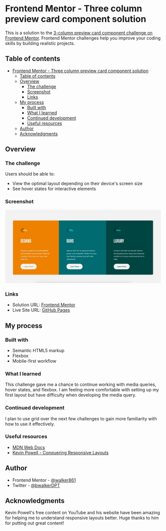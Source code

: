 # Frontend Mentor - Three column preview card component solution

This is a solution to the [3-column preview card component challenge on Frontend Mentor](https://www.frontendmentor.io/challenges/3column-preview-card-component-pH92eAR2-). Frontend Mentor challenges help you improve your coding skills by building realistic projects.

## Table of contents

- [Frontend Mentor - Three column preview card component solution](#frontend-mentor---three-column-preview-card-component-solution)
  - [Table of contents](#table-of-contents)
  - [Overview](#overview)
    - [The challenge](#the-challenge)
    - [Screenshot](#screenshot)
    - [Links](#links)
  - [My process](#my-process)
    - [Built with](#built-with)
    - [What I learned](#what-i-learned)
    - [Continued development](#continued-development)
    - [Useful resources](#useful-resources)
  - [Author](#author)
  - [Acknowledgments](#acknowledgments)


## Overview

### The challenge

Users should be able to:

- View the optimal layout depending on their device's screen size
- See hover states for interactive elements

### Screenshot

![Desktop](/design/screenshot-desktop.jpg)


### Links

- Solution URL: [Frontend Mentor](https://www.frontendmentor.io/solutions/threecolumncard-QMgtPKEV0)
- Live Site URL: [GitHub Pages](https://github.com/walker861/three-column-card/settings/pages)

## My process

### Built with

- Semantic HTML5 markup
- Flexbox
- Mobile-first workflow


### What I learned

This challenge gave me a chance to continue working with media queries, hover states, and flexbox. I am feeling more comfortable with setting up my first layout but have difficulty when developing the media query.  

### Continued development

I plan to use grid over the next few challenges to gain more familiarity with how to use it effectively.

### Useful resources

- [MDN Web Docs](https://developer.mozilla.org/en-US/) 
- [Kevin Powell - Conquering Responsive Layouts](https://courses.kevinpowell.co/conquering-responsive-layouts) 
  

## Author

- Frontend Mentor - [@walker861](https://www.frontendmentor.io/profile/walker861)
- Twitter - [@bwalkerDPT](https://www.twitter.com/yourusername)


## Acknowledgments

Kevin Powell's free content on YouTube and his website have been amazing for helping me to understand responsive layouts better. Huge thanks to him for putting out great content!